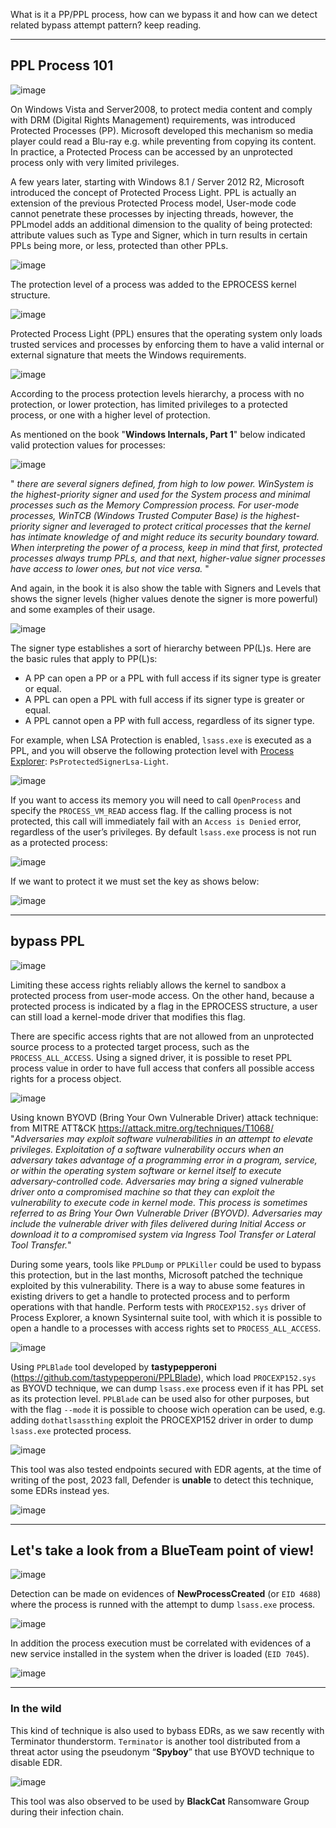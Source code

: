 What is it a PP/PPL process, how can we bypass it and how can we detect related bypass attempt pattern? keep reading.

---

## PPL Process 101

![image](https://github.com/5hidobu/5hidobu.github.io/assets/65976929/a8b9e08a-ddd0-4acd-93d1-5025fcbaf134)

On Windows Vista and Server2008, to protect media content and comply with DRM (Digital Rights Management) requirements, was introduced Protected Processes (PP). Microsoft developed this mechanism so media player could read a Blu-ray e.g. while preventing from copying its content. In practice, a Protected Process can be accessed by an unprotected process only with very limited privileges.

A few years later, starting with Windows 8.1 / Server 2012 R2, Microsoft introduced the concept of Protected Process Light. PPL is actually an extension of the previous Protected Process model, User-mode code cannot penetrate these processes by injecting threads, however, the PPLmodel adds an additional dimension to the quality of being protected: attribute values such as Type and Signer, which in turn results in certain PPLs being more, or less, protected than other PPLs.

![image](https://github.com/5hidobu/5hidobu.github.io/assets/65976929/2444ab75-c924-48a7-a233-ea9e25fc8945)

The protection level of a process was added to the EPROCESS kernel structure.

![image](https://github.com/5hidobu/5hidobu.github.io/assets/65976929/9fac35d8-3b05-4130-a279-ce7a2dea1034)

Protected Process Light (PPL) ensures that the operating system only loads trusted services and processes by enforcing them to have a valid internal or external signature that meets the Windows requirements. 

![image](https://github.com/5hidobu/5hidobu.github.io/assets/65976929/d831d69b-61a7-4b7f-b20f-39fd599133a6)

According to the process protection levels hierarchy, a process with no protection, or lower protection, has limited privileges to a protected process, or one with a higher level of protection.

As mentioned on the book "**Windows Internals, Part 1**" below indicated valid protection values for processes:

![image](https://github.com/5hidobu/5hidobu.github.io/assets/65976929/4ff8778a-fa22-456a-af30-c4f4b4440641)

" *there are several signers defined, from high to low power. WinSystem is the highest-priority signer and used for the System process and minimal processes such as the Memory Compression process. For user-mode processes, WinTCB (Windows Trusted Computer Base) is the highest-priority signer and leveraged to protect critical processes that the kernel has intimate knowledge of and might reduce its security boundary toward. When interpreting the power of a process, keep in mind that first, protected processes always trump PPLs, and that next, higher-value signer processes have access to lower ones, but not vice versa.* "

And again, in the book it is also show the table with Signers and Levels that shows the signer levels (higher values denote the signer is more powerful) and some examples of their usage. 

![image](https://github.com/5hidobu/5hidobu.github.io/assets/65976929/c38379e6-ef70-4df0-9ccf-b7948d8bf089)

The signer type establishes a sort of hierarchy between PP(L)s. Here are the basic rules that apply to PP(L)s:
- A PP can open a PP or a PPL with full access if its signer type is greater or equal.
- A PPL can open a PPL with full access if its signer type is greater or equal.
- A PPL cannot open a PP with full access, regardless of its signer type.

For example, when LSA Protection is enabled, `lsass.exe` is executed as a PPL, and you will observe the following protection level with [Process Explorer](https://docs.microsoft.com/en-us/sysinternals/downloads/process-explorer): `PsProtectedSignerLsa-Light`. 

![image](https://github.com/5hidobu/5hidobu.github.io/assets/65976929/51909cd1-6d89-493e-b41c-97b7faee430b)

If you want to access its memory you will need to call `OpenProcess` and specify the `PROCESS_VM_READ` access flag. If the calling process is not protected, this call will immediately fail with an `Access is Denied` error, regardless of the user’s privileges.
By default `lsass.exe` process is not run as a protected process:

![image](https://github.com/5hidobu/5hidobu.github.io/assets/65976929/5a9966d3-2517-42cb-9c6a-2091fc5edbac)

If we want to protect it we must set the key as shows below:

![image](https://github.com/5hidobu/5hidobu.github.io/assets/65976929/0a90c89d-ba68-4355-aa3f-c1b4b2c036b3)

---
## bypass PPL

![image](https://github.com/5hidobu/5hidobu.github.io/assets/65976929/8ee93ead-1d6e-4bf7-aeee-e4890e3388f0)

Limiting these access rights reliably allows the kernel to sandbox a protected process from user-mode access. On the other hand, because a protected process is indicated by a flag in the EPROCESS structure, a user can still load a kernel-mode driver that modifies this flag.

There are specific access rights that are not allowed from an unprotected source process to a protected target process, such as the `PROCESS_ALL_ACCESS`. Using a signed driver, it is possible to reset PPL process value in order to have full access that confers all possible access rights for a process object.

![image](https://github.com/5hidobu/5hidobu.github.io/assets/65976929/1145c573-6064-43aa-a6e4-dbdb726c6350)

Using known BYOVD (Bring Your Own Vulnerable Driver) attack technique: from MITRE ATT&CK https://attack.mitre.org/techniques/T1068/
"*Adversaries may exploit software vulnerabilities in an attempt to elevate privileges. Exploitation of a software vulnerability occurs when an adversary takes advantage of a programming error in a program, service, or within the operating system software or kernel itself to execute adversary-controlled code. Adversaries may bring a signed vulnerable driver onto a compromised machine so that they can exploit the vulnerability to execute code in kernel mode. This process is sometimes referred to as Bring Your Own Vulnerable Driver (BYOVD). Adversaries may include the vulnerable driver with files delivered during Initial Access or download it to a compromised system via Ingress Tool Transfer or Lateral Tool Transfer.*"

During some years, tools like `PPLDump` or `PPLKiller` could be used to bypass this protection, but in the last months, Microsoft patched the technique exploited by this vulnerability. 
There is a way to abuse some features in existing drivers to get a handle to protected process and to perform operations with that handle. Perform tests with `PROCEXP152.sys` driver of Process Explorer, a known Sysinternal suite tool, with which it is possible to open a handle to a processes with access rights set to `PROCESS_ALL_ACCESS`. 

![image](https://github.com/5hidobu/5hidobu.github.io/assets/65976929/4f6ac37e-621e-4d4a-9635-90efb086e70e)

Using `PPLBlade` tool developed by **tastypepperoni** (https://github.com/tastypepperoni/PPLBlade), which load `PROCEXP152.sys` as BYOVD technique, we can dump `lsass.exe` process even if it has PPL set as its protection level.
`PPLBlade` can be used also for other purposes, but with the flag `--mode` it is possible to choose wich operation can be used, e.g. adding `dothatlsassthing` exploit the PROCEXP152 driver in order to dump `lsass.exe` protected process.

![image](https://github.com/5hidobu/5hidobu.github.io/assets/65976929/92e90d84-e084-4d0e-b2ae-675f3c0de723)

This tool was also tested endpoints secured with EDR agents, at the time of writing of the post, 2023 fall, Defender is **unable** to detect this technique, some EDRs instead yes.

![image](https://github.com/5hidobu/5hidobu.github.io/assets/65976929/e78b7522-94e6-466d-9c95-42b8f69226ba)


---

## Let's take a look from a BlueTeam point of view!

![image](https://github.com/5hidobu/5hidobu.github.io/assets/65976929/06bc8759-5367-4abe-872b-0a90981f61ef)

Detection can be made on evidences of **NewProcessCreated** (or `EID 4688`) where the process is runned with the attempt to dump `lsass.exe` process.

![image](https://github.com/5hidobu/5hidobu.github.io/assets/65976929/fac14b27-7c9f-4958-954c-4ecb4ccb51b4)

In addition the process execution must be correlated with evidences of a new service installed in the system when the driver is loaded (`EID 7045`).

![image](https://github.com/5hidobu/5hidobu.github.io/assets/65976929/33e51667-b3e3-407f-af0f-5c1b341f4852)


---

### In the wild

This kind of technique is also used to bybass EDRs, as we saw recently with Terminator thunderstorm. `Terminator` is another tool distributed from a threat actor using the pseudonym “**Spyboy**” that use BYOVD technique to disable EDR. 

![image](https://github.com/5hidobu/5hidobu.github.io/assets/65976929/89583f25-8079-455f-bd9e-c6396f1ac344)

This tool was also observed to be used by **BlackCat** Ransomware Group during their infection chain.

